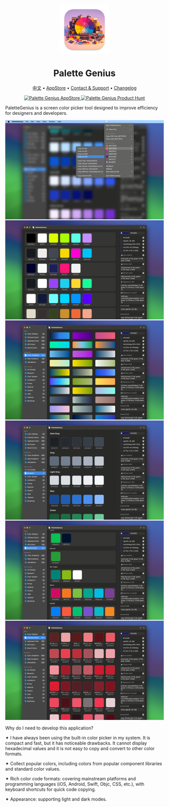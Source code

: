 <div align="center">
	<br />
	<br />
  <a href="https://wangchujiang.com/palette-genius/">
	  <img src="./assets/logo.png" alt="DevHub LOGO" width="160" height="160">
  </a>
	<h1>Palette Genius</h1>
  <!--rehype:style=border: 0;-->
  <p>
		<a href="./README.zh.md">中文</a> • 
    <a target="_blank" href="https://apps.apple.com/app/palette-genius/6472593276">AppStore</a> • 
		<a target="_blank" href="https://wangchujiang.com/#/contact">Contact & Support</a> • 
    <a href="https://github.com/jaywcjlove/palette-genius/releases">Changelog</a>
  </p>
  <p>
    <a target="_blank" href="https://apps.apple.com/app/palette-genius/6472593276" title="Palette Genius AppStore"><img alt="Palette Genius AppStore" src="https://jaywcjlove.github.io/sb/download/macos.svg" height="51">
    </a>
    <a target="_blank" href="https://www.producthunt.com/posts/palettegenius?utm_source=badge-featured&utm_medium=badge&utm_souce=badge-palettegenius"><img alt="Palette Genius Product Hunt" src="https://api.producthunt.com/widgets/embed-image/v1/featured.svg?post_id=430074&theme=dark" height="51">
    </a>
  </p>
</div>

PaletteGenius is a screen color picker tool designed to improve efficiency for designers and developers.

![Palette Genius screenshots-1](./assets/screenshots-1.png)
![Palette Genius screenshots-2](./assets/screenshots-2.png)
![Palette Genius screenshots-3](./assets/screenshots-3.png)
![Palette Genius screenshots-4](./assets/screenshots-4.png)
![Palette Genius screenshots-5](./assets/screenshots-5.png)
![Palette Genius screenshots-6](./assets/screenshots-6.png)

Why do I need to develop this application?

✦ I have always been using the built-in color picker in my system. It is compact and fast, but it has noticeable drawbacks. It cannot display hexadecimal values and it is not easy to copy and convert to other color formats.

✦ Collect popular colors, including colors from popular component libraries and standard color values.

✦ Rich color code formats: covering mainstream platforms and programming languages (iOS, Android, Swift, Objc, CSS, etc.), with keyboard shortcuts for quick code copying.

✦ Appearance: supporting light and dark modes.